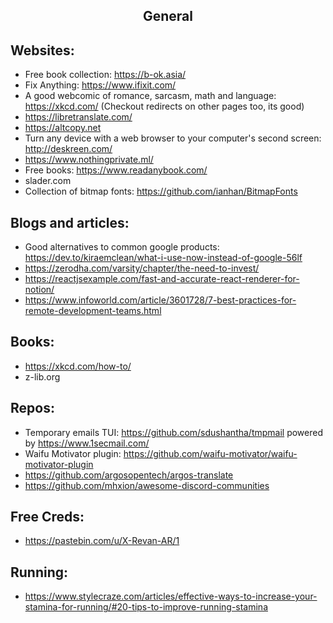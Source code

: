<h2 align="center">General</h2>

## Websites:

- Free book collection: https://b-ok.asia/
- Fix Anything: https://www.ifixit.com/
- A good webcomic of romance, sarcasm, math and language: https://xkcd.com/ (Checkout redirects on other pages too, its good)
- https://libretranslate.com/
- https://altcopy.net
- Turn any device with a web browser to your computer's second screen: http://deskreen.com/
- https://www.nothingprivate.ml/
- Free books: https://www.readanybook.com/
- slader.com
- Collection of bitmap fonts: https://github.com/ianhan/BitmapFonts

## Blogs and articles:

- Good alternatives to common google products: https://dev.to/kiraemclean/what-i-use-now-instead-of-google-56lf
- https://zerodha.com/varsity/chapter/the-need-to-invest/
- https://reactjsexample.com/fast-and-accurate-react-renderer-for-notion/
- https://www.infoworld.com/article/3601728/7-best-practices-for-remote-development-teams.html

## Books:

- https://xkcd.com/how-to/
- z-lib.org

## Repos:

- Temporary emails TUI: https://github.com/sdushantha/tmpmail powered by https://www.1secmail.com/
- Waifu Motivator plugin: https://github.com/waifu-motivator/waifu-motivator-plugin
- https://github.com/argosopentech/argos-translate
- https://github.com/mhxion/awesome-discord-communities

## Free Creds:

- https://pastebin.com/u/X-Revan-AR/1

## Running:

- https://www.stylecraze.com/articles/effective-ways-to-increase-your-stamina-for-running/#20-tips-to-improve-running-stamina

